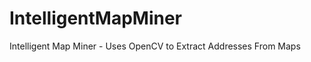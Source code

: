 IntelligentMapMiner
===================

Intelligent Map Miner - Uses OpenCV to Extract Addresses From Maps
